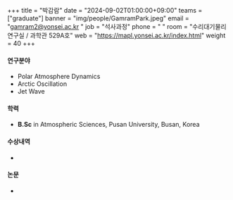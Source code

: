 +++
title  = "박감람" 
date   = "2024-09-02T01:00:00+09:00"
teams  = ["graduate"]
banner = "img/people/GamramPark.jpeg"
email  = "gamram2@yonsei.ac.kr "
job    = "석사과정"
phone  = " "
room   = "수리대기물리연구실 / 과학관 529A호"
web    = "https://mapl.yonsei.ac.kr/index.html"
weight = 40
+++

#### 연구분야
 + Polar Atmosphere Dynamics
 + Arctic Oscillation 
 + Jet Wave

#### 학력
 + **B.Sc** in Atmospheric Sciences, Pusan University, Busan, Korea

#### 수상내역
 + 

#### 논문
 +